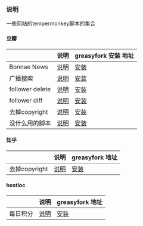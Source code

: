 ### 说明

一些网站的tempermonkey脚本的集合

#### 豆瓣

|| 说明 | greasyfork 安装 地址 |
|---|---|---|
| Bonnae News | [说明](https://github.com/harryhare/userscript/tree/master/douban_bonnae_news) | [安装](https://greasyfork.org/scripts/40424-bonnae-news-with-text) |
| 广播搜索|[说明](https://github.com/harryhare/userscript/tree/master/douban_broadcast_search)|[安装](https://greasyfork.org/scripts/370886-search-broadcast-for-douban) |
| follower delete |[说明](https://github.com/harryhare/userscript/tree/master/douban_follower_delete)|[安装](https://greasyfork.org/scripts/368379-douban-delete-follower) |
| follower diff |[说明](https://github.com/harryhare/userscript/tree/master/douban_follower_diff)|[安装](https://greasyfork.org/scripts/370020-follower-diff-for-douban) |
| 去掉copyright |[说明](https://github.com/harryhare/userscript/tree/master/douban_copyright_remove)|[安装](https://greasyfork.org/scripts/40747-remove-douban-note-copyright) |
| 没什么用的脚本 |[说明](https://github.com/harryhare/userscript/tree/master/douban_patch)|[安装](https://greasyfork.org/scripts/40445-douban-patch) |


#### 知乎

||说明| greasyfork 地址|
|---|---|---|
| 去掉copyright |[说明](https://github.com/harryhare/userscript/tree/master/zhihu_copyright_remove) | [安装](https://greasyfork.org/scripts/40730-remove-zhihu-copyright) |


#### hostloc

||说明| greasyfork 地址|
|---|---|---|
| 每日积分 |[说明](https://github.com/harryhare/userscript/tree/master/hostloc_checkin)|[安装](https://greasyfork.org/scripts/40444-hostloc-checkin) |
